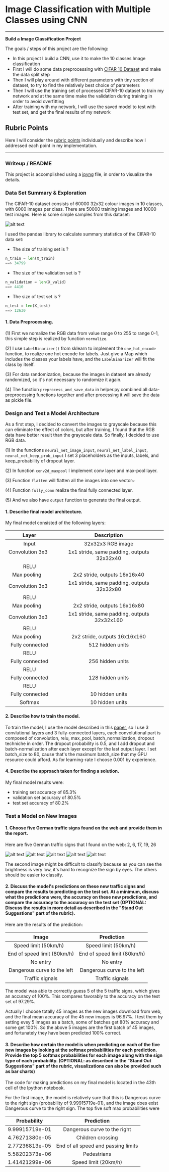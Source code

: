# **Image Classification with Multiple Classes using CNN** 
---

**Build a Image Classification Project**

The goals / steps of this project are the following:

* In this project I build a CNN, use it to make the 10 classes Image classification
* First I will do some data preprocessing with [CIFAR 10 Dataset](https://www.cs.toronto.edu/~kriz/cifar.html) and make the data split step
* Then I will play around with different parameters with tiny section of dataset, to try to find the relatively best choice of parameters 
* Then I will use the training set of processed CIFAR-10 dataset to train my network and at the same time make the validation during training in order to avoid overfitting
* After training with my network, I will use the saved model to test with test set, and get the final results of my network


[//]: # (Image References)

[image1]: ./examples/CIFAR-10.jpg "CIFAR-10"
[image2]: ./examples/after_pre_process.png "Grayscaling"
[image4]: ./examples/test_1.png "Traffic Sign 1"
[image5]: ./examples/test_2.png "Traffic Sign 2"
[image6]: ./examples/test_3.png "Traffic Sign 3"
[image7]: ./examples/test_4.png "Traffic Sign 4"
[image8]: ./examples/test_5.png "Traffic Sign 5"
[image9]: ./examples/dataset_visul.png "dataset samples"

## Rubric Points
Here I will consider the [rubric points](https://review.udacity.com/#!/rubrics/481/view) individually and describe how I addressed each point in my implementation.  

---
### Writeup / README

This project is accomplished using a [ipyng](https://github.com/lc8631058/Image_Classification_with_Multiple_Classes_using_CNN/blob/master/dlnd_image_classification.ipynb) file, in order to visualize the details.

### Data Set Summary & Exploration
The CIFAR-10 dataset consists of 60000 32x32 colour images in 10 classes, with 6000 images per class. There are 50000 training images and 10000 test images. Here is some simple samples from this dataset:

![alt text][image1]

I used the pandas library to calculate summary statistics of the CIFAR-10 data set:

* The size of training set is ? 
```python
n_train = len(X_train)
==> 34799
```
* The size of the validation set is ?
```python
n_validation = len(X_valid)
==> 4410
```
* The size of test set is ?
```python
n_test = len(X_test)
==> 12630
``` 

#### 1. Data Preprocessing.

(1) First we nomalize the RGB data from value range 0 to 255 to range 0-1, this simple step is realized by function `normalize`.

(2) I use `LabelBinarizer()` from sklearn to implement the `one_hot_encode` function, to realize one hot encode for labels. Just give a Map which includes the classes your labels have, and the `LabelBinarizer` will fit the class by itself.

(3) For data randomization, because the images in dataset are already randomized, so it's not necessary to randomize it again.

(4) The function `preprocess_and_save_data` in helper.py combined all data-preprocessing functions together and after processing it will save the data as pickle file. 

### Design and Test a Model Architecture

As a first step, I decided to convert the images to grayscale because this can eliminate the effect of colors, but after training, I found that the RGB data have better result than the grayscale data. So finally, I decided to use RGB data. 

(1) In the functions `neural_net_image_input`, `neural_net_label_input`, `neural_net_keep_prob_input` I set 3 placeholders as the inputs, labels, and keep_probability of dropout layer.

(2) In function `conv2d_maxpool` I implement conv layer and max-pool layer.

(3) Function `flatten` will flatten all the images into one vector~

(4) Function `fully_conn` realize the final fully connected layer.

(5) And we also have `output` function to generate the final output.

#### 1. Describe final model architecture.

My final model consisted of the following layers:

| Layer         		|     Description	        					| 
|:---------------------:|:---------------------------------------------:| 
| Input         		| 32x32x3 RGB image   							| 
| Convolution 3x3     	| 1x1 stride, same padding, outputs 32x32x40 	|
| RELU					|												|
| Max pooling	      	| 2x2 stride,  outputs 16x16x40 				|
| Convolution 3x3	    | 1x1 stride, same padding, outputs 32x32x80 	|
| RELU					|												|
| Max pooling	      	| 2x2 stride,  outputs 16x16x80				|
| Convolution 3x3	    | 1x1 stride, same padding, outputs 32x32x160 	|
| RELU					|												|
| Max pooling	      	| 2x2 stride,  outputs 16x16x160 |
| Fully connected		| 512 hidden units	|
| RELU					|												|
| Fully connected		| 256 hidden units	|
| RELU					|												|
| Fully connected		| 128 hidden units	|
| RELU					|												|
| Fully connected		| 10 hidden units	|
| Softmax				| 10 hidden units	|
 


#### 2. Describe how to train the model.

To train the model, I use the model described in this [paper](https://github.com/lc8631058/SDCND/blob/master/P2-Traffic-Sign-Classifier/Traffic%20Sign%20Recognition%20with%20Multi-Scale%20Convolutional%20Networks.pdf), so I use 3 convlutional layers and 3 fully-connected layers, each convolutional part is composed of convolution, relu, max_pool, batch_normalization, dropout techniche in order. The dropout probability is 0.5, and I add dropout and batch-normalization after each layer except for the last output layer. I set batch_size to 80, cause that's the maximum batch_size that my GPU resource could afford. As for learning-rate I choose 0.001 by experience.

#### 4. Describe the approach taken for finding a solution. 

My final model results were:
* training set accuracy of 85.3%
* validation set accuracy of 80.5% 
* test set accuracy of 80.2%

### Test a Model on New Images

#### 1. Choose five German traffic signs found on the web and provide them in the report. 

Here are five German traffic signs that I found on the web:
2,  6, 17, 19, 26

![alt text][image4] ![alt text][image5] ![alt text][image6] 
![alt text][image7] ![alt text][image8]

The second image might be difficult to classify because as you can see the brightness is very low, it's hard to recognize the sign by eyes. The others should be easier to classify.

#### 2. Discuss the model's predictions on these new traffic signs and compare the results to predicting on the test set. At a minimum, discuss what the predictions were, the accuracy on these new predictions, and compare the accuracy to the accuracy on the test set (OPTIONAL: Discuss the results in more detail as described in the "Stand Out Suggestions" part of the rubric).

Here are the results of the prediction:

| Image			        |     Prediction	        					| 
|:---------------------:|:---------------------------------------------:| 
| Speed limit (50km/h)     		| Speed limit (50km/h)   									| 
| End of speed limit (80km/h)     			| End of speed limit (80km/h) 										|
| No entry					| No entry											|
| Dangerous curve to the left	      		| Dangerous curve to the left					 				|
| Traffic signals			| Traffic signals      							|


The model was able to correctly guess 5 of the 5 traffic signs, which gives an accuracy of 100%. This compares favorably to the accuracy on the test set of 97.29%.

 Actually I choose totally 45 images as the new images download from web, and the final mean accuracy of the 45 new images is 96.97%. I test them by setting evey 5 images as a batch, some of batches get 80% accuracy and some get 100%. So the above 5 images are the first batch of 45 images, and fortunately they have been predicted 100% correct. 
 
#### 3. Describe how certain the model is when predicting on each of the five new images by looking at the softmax probabilities for each prediction. Provide the top 5 softmax probabilities for each image along with the sign type of each probability. (OPTIONAL: as described in the "Stand Out Suggestions" part of the rubric, visualizations can also be provided such as bar charts)

The code for making predictions on my final model is located in the 43th cell of the Ipython notebook.

For the first image, the model is relatively sure that this is Dangerous curve to the right sign (probability of 9.99915719e-01), and the image does exist Dangerous curve to the right sign. The top five soft max probabilities were

| Probability         	|     Prediction	        					| 
|:---------------------:|:---------------------------------------------:| 
| 9.99915719e-01        			| Dangerous curve to the right  									| 
| 4.76271380e-05     				| Children crossing    										|
| 2.77236813e-05					| End of all speed and passing limits  										|
| 5.58202373e-06	      			| Pedestrians  					 				|
| 1.41421299e-06			    | Speed limit (20km/h)         							|
